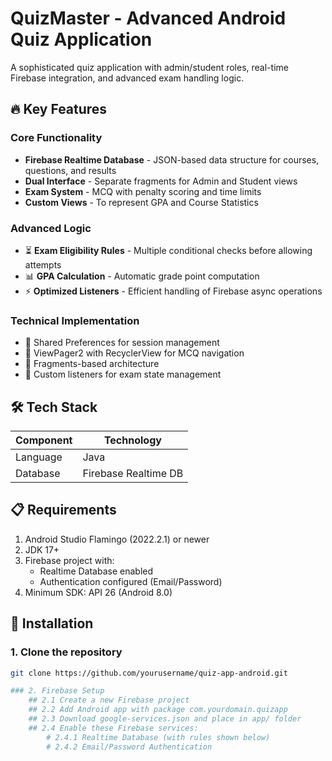 # QuizMaster - Advanced Android Quiz Application



A sophisticated quiz application with admin/student roles, real-time Firebase integration, and advanced exam handling logic.



## 🔥 Key Features

### Core Functionality
- **Firebase Realtime Database** - JSON-based data structure for courses, questions, and results
- **Dual Interface** - Separate fragments for Admin and Student views
- **Exam System** - MCQ with penalty scoring and time limits
- **Custom Views** - To represent GPA and Course Statistics

### Advanced Logic
- ⏳ **Exam Eligibility Rules** - Multiple conditional checks before allowing attempts
- 📊 **GPA Calculation** - Automatic grade point computation
- ⚡ **Optimized Listeners** - Efficient handling of Firebase async operations

### Technical Implementation
- 🔐 Shared Preferences for session management
- 📝 ViewPager2 with RecyclerView for MCQ navigation
- 🧩 Fragments-based architecture
- 🚦 Custom listeners for exam state management

## 🛠️ Tech Stack

| Component | Technology |
|-----------|------------|
| Language | Java |
| Database | Firebase Realtime DB |


## 📋 Requirements

1. Android Studio Flamingo (2022.2.1) or newer
2. JDK 17+
3. Firebase project with:
   - Realtime Database enabled
   - Authentication configured (Email/Password)
4. Minimum SDK: API 26 (Android 8.0)

## 🚀 Installation

### 1. Clone the repository
```bash
git clone https://github.com/yourusername/quiz-app-android.git

### 2. Firebase Setup
	## 2.1 Create a new Firebase project
	## 2.2 Add Android app with package com.yourdomain.quizapp
	## 2.3 Download google-services.json and place in app/ folder
	## 2.4 Enable these Firebase services:
		# 2.4.1 Realtime Database (with rules shown below)
		# 2.4.2 Email/Password Authentication






  
